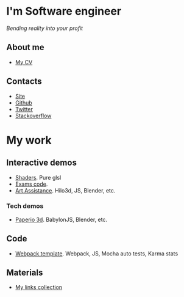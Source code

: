 # I'm Software engineer
*Bending reality into your profit*

## About me

- [My CV](http://www.tynrare.net/docs/resume-2020.pdf)

## Contacts

- [Site](https://me.tynrare.net/)
- [Github](https://github.com/tynrare)
- [Twitter](https://twitter.com/tynrare)
- [Stackoverflow](https://stackoverflow.com/users/7829041)

# My work

## Interactive demos

- [Shaders](http://www.tynrare.net/apps/experiments/shaders/). Pure glsl
- [Exams code](http://www.tynrare.net/apps/exams/).
- [Art Assistance](http://www.tynrare.net/apps/projects/art-assistance/?meshname=cube). Hilo3d, JS, Blender, etc.

### Tech demos

- [Paperio 3d](http://www.tynrare.net/apps/demos/a/). BabylonJS, Blender, etc.

## Code

- [Webpack template](https://github.com/tynrare/webpack-template). Webpack, JS, Mocha auto tests, Karma stats

## Materials

- [My links collection](https://gist.github.com/tynrare/428cfbf55960c37cf39a812ad6afeebf)
